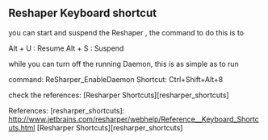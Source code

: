 ## Reshaper Keyboard shortcut

you can start and suspend the Reshaper , the command to do this is to 

Alt + U : Resume 
Alt + S : Suspend 

while you can turn off the running Daemon, this is as simple as to run 

command: ReSharper_EnableDaemon
Shortcut: Ctrl+Shift+Alt+8

check the references: [Resharper Shortcuts][resharper_shortcuts]

References: 
[resharper_shortcuts]: http://www.jetbrains.com/resharper/webhelp/Reference__Keyboard_Shortcuts.html
[Resharper Shortcuts][resharper_shortcuts]


